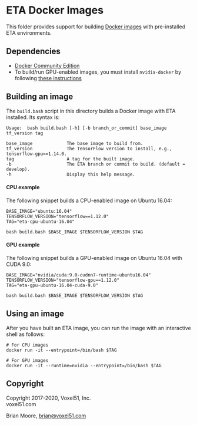 # ETA Docker Images

This folder provides support for building
[Docker images](https://www.docker.com) with pre-installed ETA environments.


## Dependencies

- [Docker Community Edition](https://hub.docker.com/search/?type=edition&offering=community)
- To build/run GPU-enabled images, you must install `nvidia-docker` by
following [these instructions](https://github.com/NVIDIA/nvidia-docker)


## Building an image

The `build.bash` script in this directory builds a Docker image with ETA
installed. Its syntax is:

```
Usage:  bash build.bash [-h] [-b branch_or_commit] base_image tf_version tag

base_image             The base image to build from.
tf_version             The TensorFlow version to install, e.g., tensorflow-gpu==1.14.0.
tag                    A tag for the built image.
-b                     The ETA branch or commit to build. (default = develop).
-h                     Display this help message.
```

#### CPU example

The following snippet builds a CPU-enabled image on Ubuntu 16.04:

```shell
BASE_IMAGE="ubuntu:16.04"
TENSORFLOW_VERSION="tensorflow==1.12.0"
TAG="eta-cpu-ubuntu-16.04"

bash build.bash $BASE_IMAGE $TENSORFLOW_VERSION $TAG
```

#### GPU example

The following snippet builds a GPU-enabled image on Ubuntu 16.04 with CUDA 9.0:

```shell
BASE_IMAGE="nvidia/cuda:9.0-cudnn7-runtime-ubuntu16.04"
TENSORFLOW_VERSION="tensorflow-gpu==1.12.0"
TAG="eta-gpu-ubuntu-16.04-cuda-9.0"

bash build.bash $BASE_IMAGE $TENSORFLOW_VERSION $TAG
```


## Using an image

After you have built an ETA image, you can run the image with an interactive
shell as follows:

```shell
# For CPU images
docker run -it --entrypoint=/bin/bash $TAG

# For GPU images
docker run -it --runtime=nvidia --entrypoint=/bin/bash $TAG
```


## Copyright

Copyright 2017-2020, Voxel51, Inc.<br>
voxel51.com

Brian Moore, brian@voxel51.com

